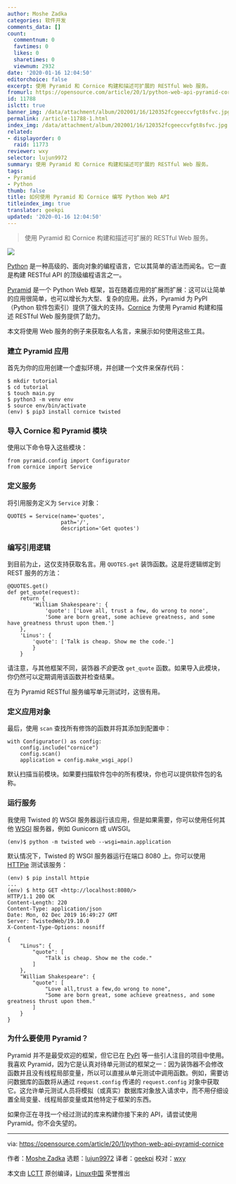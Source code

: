 ```yaml
---
author: Moshe Zadka
categories: 软件开发
comments_data: []
count:
  commentnum: 0
  favtimes: 0
  likes: 0
  sharetimes: 0
  viewnum: 2932
date: '2020-01-16 12:04:50'
editorchoice: false
excerpt: 使用 Pyramid 和 Cornice 构建和描述可扩展的 RESTful Web 服务。
fromurl: https://opensource.com/article/20/1/python-web-api-pyramid-cornice
id: 11788
islctt: true
banner_img: /data/attachment/album/202001/16/120352fcgeeccvfgt8sfvc.jpg
permalink: /article-11788-1.html
index_img: /data/attachment/album/202001/16/120352fcgeeccvfgt8sfvc.jpg.thumb.jpg
related:
- displayorder: 0
  raid: 11773
reviewer: wxy
selector: lujun9972
summary: 使用 Pyramid 和 Cornice 构建和描述可扩展的 RESTful Web 服务。
tags:
- Pyramid
- Python
thumb: false
title: 如何使用 Pyramid 和 Cornice 编写 Python Web API
titleindex_img: true
translator: geekpi
updated: '2020-01-16 12:04:50'
---
```



> 
> 使用 Pyramid 和 Cornice 构建和描述可扩展的 RESTful Web 服务。
> 
> 
> 


![](/data/attachment/album/202001/16/120352fcgeeccvfgt8sfvc.jpg)


[Python](https://opensource.com/resources/python) 是一种高级的、面向对象的编程语言，它以其简单的语法而闻名。它一直是构建 RESTful API 的顶级编程语言之一。


[Pyramid](https://opensource.com/article/18/5/pyramid-framework) 是一个 Python Web 框架，旨在随着应用的扩展而扩展：这可以让简单的应用很简单，也可以增长为大型、复杂的应用。此外，Pyramid 为 PyPI （Python 软件包索引）提供了强大的支持。[Cornice](https://cornice.readthedocs.io/en/latest/) 为使用 Pyramid 构建和描述 RESTful Web 服务提供了助力。


本文将使用 Web 服务的例子来获取名人名言，来展示如何使用这些工具。


### 建立 Pyramid 应用


首先为你的应用创建一个虚拟环境，并创建一个文件来保存代码：



```
$ mkdir tutorial
$ cd tutorial
$ touch main.py
$ python3 -m venv env
$ source env/bin/activate
(env) $ pip3 install cornice twisted
```

### 导入 Cornice 和 Pyramid 模块


使用以下命令导入这些模块：



```
from pyramid.config import Configurator
from cornice import Service
```

### 定义服务


将引用服务定义为 `Service` 对象：



```
QUOTES = Service(name='quotes',
                 path='/',
                 description='Get quotes')
```

### 编写引用逻辑


到目前为止，这仅支持获取名言。用 `QUOTES.get` 装饰函数。这是将逻辑绑定到 REST 服务的方法：



```
@QUOTES.get()
def get_quote(request):
    return {
        'William Shakespeare': {
            'quote': ['Love all, trust a few, do wrong to none',
            'Some are born great, some achieve greatness, and some have greatness thrust upon them.']
    },
    'Linus': {
        'quote': ['Talk is cheap. Show me the code.']
        }
    }
```

请注意，与其他框架不同，装饰器*不会*更改 `get_quote` 函数。如果导入此模块，你仍然可以定期调用该函数并检查结果。


在为 Pyramid RESTful 服务编写单元测试时，这很有用。


### 定义应用对象


最后，使用 `scan` 查找所有修饰的函数并将其添加到配置中：



```
with Configurator() as config:
    config.include("cornice")
    config.scan()
    application = config.make_wsgi_app()
```

默认扫描当前模块。如果要扫描软件包中的所有模块，你也可以提供软件包的名称。


### 运行服务


我使用 Twisted 的 WSGI 服务器运行该应用，但是如果需要，你可以使用任何其他 [WSGI](https://en.wikipedia.org/wiki/Web_Server_Gateway_Interface) 服务器，例如 Gunicorn 或 uWSGI。



```
(env)$ python -m twisted web --wsgi=main.application
```

默认情况下，Twisted 的 WSGI 服务器运行在端口 8080 上。你可以使用 [HTTPie](https://opensource.com/article/19/8/getting-started-httpie) 测试该服务：



```
(env) $ pip install httpie
...
(env) $ http GET <http://localhost:8080/>
HTTP/1.1 200 OK
Content-Length: 220
Content-Type: application/json
Date: Mon, 02 Dec 2019 16:49:27 GMT
Server: TwistedWeb/19.10.0
X-Content-Type-Options: nosniff

{
    "Linus": {
        "quote": [
            "Talk is cheap. Show me the code."
        ]
    },
    "William Shakespeare": {
        "quote": [
            "Love all,trust a few,do wrong to none",
            "Some are born great, some achieve greatness, and some greatness thrust upon them."
        ]
    }
}
```

### 为什么要使用 Pyramid？


Pyramid 并不是最受欢迎的框架，但它已在 [PyPI](https://pypi.org/) 等一些引人注目的项目中使用。我喜欢 Pyramid，因为它是认真对待单元测试的框架之一：因为装饰器不会修改函数并且没有线程局部变量，所以可以直接从单元测试中调用函数。例如，需要访问数据库的函数将从通过 `request.config` 传递的 `request.config` 对象中获取它。这允许单元测试人员将模拟（或真实）数据库对象放入请求中，而不用仔细设置全局变量、线程局部变量或其他特定于框架的东西。


如果你正在寻找一个经过测试的库来构建你接下来的 API，请尝试使用 Pyramid。你不会失望的。




---


via: <https://opensource.com/article/20/1/python-web-api-pyramid-cornice>


作者：[Moshe Zadka](https://opensource.com/users/moshez) 选题：[lujun9972](https://github.com/lujun9972) 译者：[geekpi](https://github.com/geekpi) 校对：[wxy](https://github.com/wxy)


本文由 [LCTT](https://github.com/LCTT/TranslateProject) 原创编译，[Linux中国](https://linux.cn/) 荣誉推出